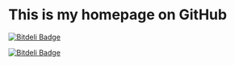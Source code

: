 # This is my homepage on GitHub

[![Bitdeli Badge](https://d2weczhvl823v0.cloudfront.net/fre5h/fre5h.github.io/trend.png)](https://bitdeli.com/free "Bitdeli Badge")


[![Bitdeli Badge](https://d2weczhvl823v0.cloudfront.net/fre5h/fre5h.github.io/trend.png)](https://bitdeli.com/free "Bitdeli Badge")

